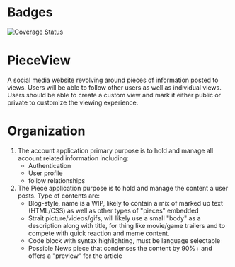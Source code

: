 # Badges
[![Coverage Status](https://coveralls.io/repos/github/David-Duefrene/PieceView/badge.svg)](https://coveralls.io/github/David-Duefrene/PieceView)

# PieceView
  A social media website revolving around pieces of information posted to views. Users will be able to follow other users as well as individual views.
  Users should be able to create a custom view and mark it either public or private to customize the viewing experience.

# Organization
  1. The account application primary purpose is to hold and manage all account related information including:
      * Authentication
      * User profile
      * follow relationships
  2. The Piece application purpose is to hold and manage the content a user posts. Type of contents are:
      * Blog-style, name is a WIP, likely to contain a mix of marked up text (HTML/CSS) as well as other types of "pieces" embedded
      * Strait picture/videos/gifs, will likely use a small "body" as a description along with title, for thing like movie/game trailers and
        to compete with quick reaction and meme content.
      * Code block with syntax highlighting, must be language selectable
      * Possible News piece that condenses the content by 90%+ and offers a "preview" for the article

